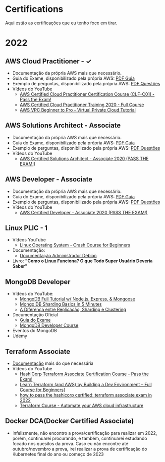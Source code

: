 # Certifications
Aqui estão as certificações que eu tenho foco em tirar.

# 2022
## AWS Cloud Practitioner - ✓
- Documentação da própria AWS mais que necessário.
- Guia do Exame, disponibilizado pela própria AWS: [PDF Guia](https://d1.awsstatic.com/pt_BR/training-and-certification/docs-cloud-practitioner/AWS-Certified-Cloud-Practitioner_Exam-Guide.pdf)
- Exemplo de perguntas, disponibilizado pela própria AWS: [PDF Questões](https://d1.awsstatic.com/pt_BR/training-and-certification/docs-cloud-practitioner/AWS-Certified-Cloud-Practitioner_Sample-Questions.pdf)
- Vídeos do YouTube
    - [AWS Certified Cloud Practitioner Certification Course (CLF-C01) - Pass the Exam!](https://www.youtube.com/watch?v=SOTamWNgDKc)
    - [AWS Certified Cloud Practitioner Training 2020 - Full Course](https://www.youtube.com/watch?v=3hLmDS179YE)
    - [AWS VPC Beginner to Pro - Virtual Private Cloud Tutorial](https://www.youtube.com/watch?v=g2JOHLHh4rI)

## AWS Solutions Architect - Associate
- Documentação da própria AWS mais que necessário.
- Guia do Exame, disponibilizado pela própria AWS: [PDF Guia](https://d1.awsstatic.com/pt_BR/training-and-certification/docs-sa-assoc/AWS-Certified-Solutions-Architect-Associate_Exam-Guide.pdf)
- Exemplo de perguntas, disponibilizado pela própria AWS: [PDF Questões](https://d1.awsstatic.com/training-and-certification/docs-sa-assoc/AWS-Certified-Solutions-Architect-Associate_Sample-Questions.pdf)
- Vídeos do YouTube
    - [AWS Certified Solutions Architect - Associate 2020 (PASS THE EXAM!)](https://www.youtube.com/watch?v=Ia-UEYYR44s)

## AWS Developer - Associate
- Documentação da própria AWS mais que necessário.
- Guia do Exame, disponibilizado pela própria AWS: [PDF Guia](https://d1.awsstatic.com/pt_BR/training-and-certification/docs-dev-associate/AWS-Certified-Developer-Associate_Exam-Guide.pdf)
- Exemplo de perguntas, disponibilizado pela própria AWS: [PDF Questões](https://d1.awsstatic.com/training-and-certification/docs-dev-associate/AWS-Certified-Developer-Associate_Sample-Questions.pdf)
- Vídeos do YouTube
    - [AWS Certified Developer - Associate 2020 (PASS THE EXAM!)](https://www.youtube.com/watch?v=RrKRN9zRBWs)

## Linux PLIC - 1
- Vídeos YouTube
    - [Linux Operating System - Crash Course for Beginners](https://www.youtube.com/watch?v=ROjZy1WbCIA)
- Documentação:
    - [Documentação Administrador Debian](https://www.debian.org/doc/manuals/debian-handbook/)
- Livro: <strong>"Como o Linux Funciona? O que Todo Super Usuário Deveria Saber"</strong>

## MongoDB Developer
- Vídeos do YouTube:
    - [MongoDB Full Tutorial w/ Node.js, Express, & Mongoose](https://www.youtube.com/watch?v=4yqu8YF29cU)
    - [Mongo DB Sharding Basics in 5 Minutes](https://www.youtube.com/watch?v=ooF021_Kbck)
    - [A Diferença entre Replicação, Sharding e Clustering](https://www.youtube.com/watch?v=wgNVF9dCONE)
- Documentação Oficial
    - [Guia do Exame](https://university.mongodb.com/exam/guide)
    - [MongoDB Developer Course](https://university.mongodb.com/learning_paths/developer)
- Eventos do MongoDB
- Udemy

## Terraform Associate
- [Documentação](https://learn.hashicorp.com/collections/terraform/aws-get-started) mais do que necessária
- Vídeos do YouTube
    - [HashiCorp Terraform Associate Certification Course - Pass the Exam!](https://www.youtube.com/watch?v=V4waklkBC38)
    - [Learn Terraform (and AWS) by Building a Dev Environment – Full Course for Beginners](https://www.youtube.com/watch?v=iRaai1IBlB0)]
    - [how to pass the hashicorp certified: terraform associate exam in 2022](https://www.youtube.com/watch?v=R6tVMpNtvQo)
    - [Terraform Course - Automate your AWS cloud infrastructure](https://www.youtube.com/watch?v=SLB_c_ayRMo)

## Docker DCA(Docker Certified Associate)
- Infelizmente, não encontro a prova/certificação para realizar em 2022, porém, continuarei procurando, e também, continuarei estudando focado nos quesitos da prova. Caso eu não encontre até outubro/novembro a prova, irei realizar a prova de certificação do Kubernetes final do ano ou começo de 2023
